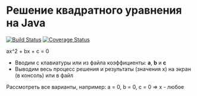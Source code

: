 Решение квадратного уравнения на Java
=====================================

[![Build Status](https://travis-ci.org/levelp/QuadraticEquation.svg?branch=master)](https://travis-ci.org/levelp/QuadraticEquation)
[![Coverage Status](https://coveralls.io/repos/github/levelp/QuadraticEquation/badge.svg?branch=master)](https://coveralls.io/github/levelp/QuadraticEquation?branch=master)

ax^2 + bx + c = 0

* Вводим с клавиатуры или из файла коэффициенты: **a**, **b** и **c**
* Выводим весь процесс решения и результаты (значения x) на экран (в консоль) или в файл

Рассмотреть все варианты, например: a = 0, b = 0, c = 0  =>  x - любое
